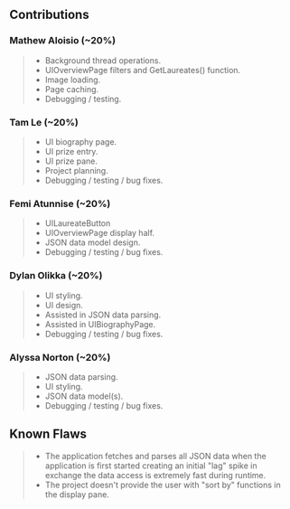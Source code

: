 ## Contributions
### Mathew Aloisio (~20%)
> - Background thread operations.
> - UIOverviewPage filters and GetLaureates() function.
> - Image loading.
> - Page caching.
> - Debugging / testing.

### Tam Le (~20%)
> - UI biography page.
> - UI prize entry.
> - UI prize pane.
> - Project planning.
> - Debugging / testing / bug fixes.

### Femi Atunnise (~20%)
> - UILaureateButton
> - UIOverviewPage display half.
> - JSON data model design.
> - Debugging / testing / bug fixes.

### Dylan Olikka (~20%)
> - UI styling.
> - UI design.
> - Assisted in JSON data parsing.
> - Assisted in UIBiographyPage.
> - Debugging / testing / bug fixes.

### Alyssa Norton (~20%)
> - JSON data parsing.
> - UI styling.
> - JSON data model(s).
> - Debugging / testing / bug fixes.

## Known Flaws
> - The application fetches and parses all JSON data when the application is first started creating an initial "lag" spike in exchange the data access is extremely fast during runtime.
> - The project  doesn't provide the user with "sort by" functions in the display pane.